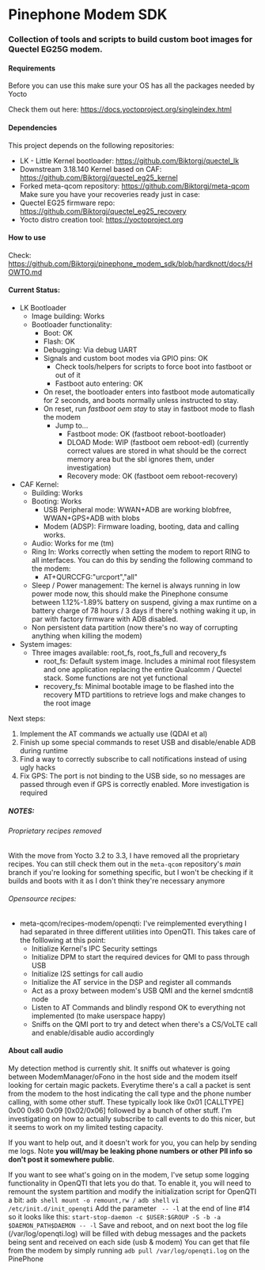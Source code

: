 # Pinephone Modem SDK

### Collection of tools and scripts to build custom boot images for Quectel EG25G modem.

#### Requirements
Before you can use this make sure your OS has all the packages needed by Yocto

Check them out here: https://docs.yoctoproject.org/singleindex.html

#### Dependencies
This project depends on the following repositories:
* LK - Little Kernel bootloader: https://github.com/Biktorgj/quectel_lk
* Downstream 3.18.140 Kernel based on CAF: https://github.com/Biktorgj/quectel_eg25_kernel
* Forked meta-qcom repository: https://github.com/Biktorgj/meta-qcom
Make sure you have your recoveries ready just in case:
* Quectel EG25 firmware repo: https://github.com/Biktorgj/quectel_eg25_recovery
* Yocto distro creation tool: https://yoctoproject.org

#### How to use
Check: https://github.com/Biktorgj/pinephone_modem_sdk/blob/hardknott/docs/HOWTO.md

#### Current Status:
* LK Bootloader
  * Image building: Works
  * Bootloader functionality:
    * Boot: OK
    * Flash: OK
    * Debugging: Via debug UART
    * Signals and custom boot modes via GPIO pins: OK
      * Check tools/helpers for scripts to force boot into fastboot or out of it
      * Fastboot auto entering: OK
	* On reset, the bootloader enters into fastboot mode automatically for 2 seconds, and boots normally unless instructed to stay.
	* On reset, run _fastboot oem stay_ to stay in fastboot mode to flash the modem
      * Jump to...
        * Fastboot mode: OK (fastboot reboot-bootloader)
        * DLOAD Mode: WIP (fastboot oem reboot-edl) (currently correct values are stored in what should be the correct memory area but the sbl ignores them, under investigation)
        * Recovery mode: OK (fastboot oem reboot-recovery)
* CAF Kernel:
	* Building: Works
	* Booting: Works
		* USB Peripheral mode: WWAN+ADB are working blobfree, WWAN+GPS+ADB with blobs
		* Modem (ADSP): Firmware loading, booting, data and calling works.
    * Audio: Works for me (tm)
    * Ring In: Works correctly when setting the modem to report RING to all interfaces. You can do this by sending the following command to the modem:
      * AT+QURCCFG:"urcport","all"
    * Sleep / Power management: The kernel is always running in low power mode now, this should make the Pinephone consume between 1.12%-1.89% battery on suspend, giving a max runtime on a battery charge of 78 hours / 3 days if there's nothing waking it up, in par with factory firmware with ADB disabled.
    * Non persistent data partition (now there's no way of corrupting anything when killing the modem)
* System images:
	* Three images available: root_fs, root_fs_full and recovery_fs
        * root_fs: Default system image. Includes a minimal root filesystem and one application replacing the entire Qualcomm / Quectel stack. Some functions are not yet functional
        * recovery_fs: Minimal bootable image to be flashed into the recovery MTD partitions to retrieve logs and make changes to the root image

Next steps:
 1. Implement the AT commands we actually use (QDAI et al)
 2. Finish up some special commands to reset USB and disable/enable ADB during runtime
 2. Find a way to correctly subscribe to call notifications instead of using ugly hacks
 3. Fix GPS: The port is not binding to the USB side, so no messages are passed through even if GPS is correctly enabled. More investigation is required


##### NOTES:
###### Proprietary recipes removed
With the move from Yocto 3.2 to 3.3, I have removed all the proprietary recipes. You can still check them out in the `meta-qcom` repository's *main* branch if you're looking for something specific, but I won't be checking if it builds and boots with it as I don't think they're necessary anymore

###### Opensource recipes:
  * meta-qcom/recipes-modem/openqti: I've reimplemented everything I had separated in three different utilities into OpenQTI. This takes care of the folllowing at this point:
     - Initialize Kernel's IPC Security settings
     - Initialize DPM to start the required devices for QMI to pass through USB
     - Initialize I2S settings for call audio
     - Initialize the AT service in the DSP and register all commands
     - Act as a proxy between modem's USB QMI and the kernel smdcntl8 node
     - Listen to AT Commands and blindly respond OK to everything not implemented (to make userspace happy)
     - Sniffs on the QMI port to try and detect when there's a CS/VoLTE call and enable/disable audio accordingly

#### About call audio
   My detection method is currently shit. It sniffs out whatever is going between ModemManager/oFono in the host side and the modem itself looking for certain magic packets. Everytime there's a call a packet is sent from the modem to the host indicating the call type and the phone number calling, with some other stuff. These typically look like 0x01 [CALLTYPE] 0x00 0x80 0x09 [0x02/0x06] followed by a bunch of other stuff. I'm investigating on how to actually subscribe to call events to do this nicer, but it seems to work on my limited testing capacity.

   If you want to help out, and it doesn't work for you, you can help by sending me logs. Note **you will/may be leaking phone numbers or other PII info so don't post it somewhere public**.

   If you want to see what's going on in the modem, I've setup some logging functionality in OpenQTI that lets you do that. To enable it, you will need to remount the system partition and modify the initialization script for OpenQTI a bit:
   `adb shell mount -o remount,rw /`
   `adb shell`
   `vi /etc/init.d/init_openqti`
   Add the parameter ` -- -l` at the end of line #14 so it looks like this:
   `start-stop-daemon -c $USER:$GROUP -S -b -a $DAEMON_PATH$DAEMON -- -l`
   Save and reboot, and on next boot the log file (/var/log/openqti.log) will be filled with debug messages and the packets being sent and received on each side (usb & modem)
   You can get that file from the modem by simply running
   `adb pull /var/log/openqti.log` 
   on the PinePhone
